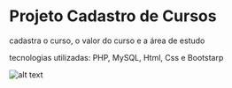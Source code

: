 <h1>Projeto Cadastro de Cursos</h1>

<p>cadastra o curso, o valor do curso e a área de estudo</p>

<p>tecnologias utilizadas: PHP, MySQL, Html, Css e Bootstarp</p>

![alt text](https://github.com/davikrig-ha/PHP_Crud/blob/main/img/img.png)
